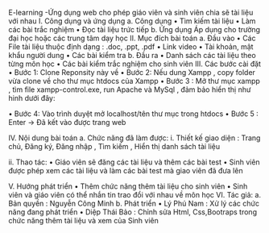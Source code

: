 E-learning -Ứng dụng web cho phép giáo viên và sinh viên chia sẽ tài liệu với nhau
I.	Công dụng và ứng dụng
a.	Công dụng
•	Tìm kiếm tài liệu
•	Làm các bài trắc nghiệm
•	Đọc tài liệu trức tiếp
b.	Ứng dụng
Áp dụng cho trường đại học hoặc các trung tâm dạy học
II.	Mục đích bài toán
a.	Đầu vào
•	Các File tài liệu thuộc định dạng : .doc, .ppt, .pdf
•	Link video 
•	Tài khoản, mật khẩu người dung
•	Các bài kiểm tra
b.	Đầu ra
•	Danh sách các tài liệu theo từng môn học
•	Các bài kiểm trắc nghiệm cho sinh viên
III.	Các bước cài đặt
•	Bước 1: Clone Reponsity này về
•	 Bước 2: Nếu dung Xampp , copy folder vừa clone về cho thư mục htdocs của Xampp
•	Bước 3 : Mở thư mục xampp , tìm file xampp-control.exe, run Apache và MySql , đảm bảo hiển thị như hinh dưới đây:

•	Bước 4: Vào trình duyệt mở localhost/tên thư mục trong htdocs
•	Bước 5 : Enter -> Đã kết vào được trang web


IV.	Nội dung bài toán
a.	Chức năng đã làm được:
i.	Thiết kế giao diện : Trang chủ, Đăng ký, Đăng nhập , Tìm kiếm , Hiển thị danh sách tài liệu

ii.	Thao tác:
•	Giáo viên sẽ đăng các tài liệu và thêm các bài test
•	Sinh viên được phép xem các tài liệu và làm các bài test mà giao viên đã đưa lên

V.	Hướng phát triển
•	Thêm chức năng thêm tài liệu cho sinh viên
•	Sinh viên và giáo viên có thể nhắn tin trao đổi với nhau về môn học
VI.	Tác giả:
a.	Bản quyền : Nguyễn Công Minh
b.	Phát triển
•	Lý Phú Nam : Xử lý các chức năng đang phát triển
•	Diệp Thái Bảo : Chỉnh sửa Html, Css,Bootraps trong chức năng thêm tài liệu và xem của Sinh viên

